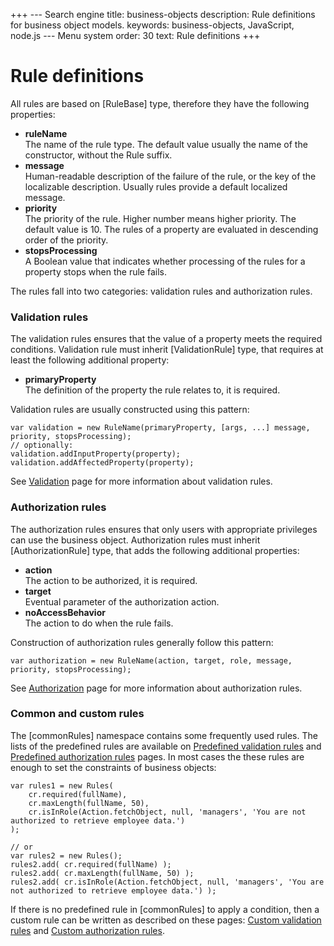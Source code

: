 +++
--- Search engine
title:        business-objects
description:  Rule definitions for business object models.
keywords:     business-objects, JavaScript, node.js
--- Menu system
order:        30
text:         Rule definitions
+++

# Rule definitions

All rules are based on [RuleBase] type, therefore they have the following properties:

* __ruleName__  
  The name of the rule type.
  The default value usually the name of the constructor, without the Rule suffix.
* __message__  
  Human-readable description of the failure of the rule, or the key of the localizable
  description. Usually rules provide a default localized message.
* __priority__  
  The priority of the rule. Higher number means higher priority. The default value is 10.
  The rules of a property are evaluated in descending order of the priority.
* __stopsProcessing__  
  A Boolean value that indicates whether processing of the rules for a property stops
  when the rule fails.

The rules fall into two categories: validation rules and authorization rules.

### Validation rules

The validation rules ensures that the value of a property meets the required conditions.
Validation rule must inherit [ValidationRule] type, that requires at least the following
additional property:

* __primaryProperty__  
  The definition of the property the rule relates to, it is required.

Validation rules are usually constructed using this pattern:

```
var validation = new RuleName(primaryProperty, [args, ...] message, priority, stopsProcessing);
// optionally:
validation.addInputProperty(property);
validation.addAffectedProperty(property);
```

See [Validation](/definitions/validation) page for more information about validation
rules. 

### Authorization rules

The authorization rules ensures that only users with appropriate privileges can use the
business object. Authorization rules must inherit [AuthorizationRule] type, that adds
the following additional properties: 

* __action__  
  The action to be authorized, it is required.
* __target__  
  Eventual parameter of the authorization action.
* __noAccessBehavior__  
  The action to do when the rule fails.

Construction of authorization rules generally follow this pattern:

```
var authorization = new RuleName(action, target, role, message, priority, stopsProcessing);
```

See [Authorization](/definitions/authorization) page for more information about
authorization rules. 

### Common and custom rules

The [commonRules] namespace contains some frequently used rules. The lists of the predefined
rules are available on [Predefined validation rules](/definitions/validation/predefined)
and [Predefined authorization rules](/definitions/authorization/predefined) pages.
In most cases the these rules are enough to set the constraints of business objects:

```
var rules1 = new Rules(
    cr.required(fullName),
    cr.maxLength(fullName, 50),
    cr.isInRole(Action.fetchObject, null, 'managers', 'You are not authorized to retrieve employee data.')
);

// or
var rules2 = new Rules();
rules2.add( cr.required(fullName) );
rules2.add( cr.maxLength(fullName, 50) );
rules2.add( cr.isInRole(Action.fetchObject, null, 'managers', 'You are not authorized to retrieve employee data.') );
```

If there is no predefined rule in [commonRules] to apply a condition, then a custom
rule can be written as described on these pages:
[Custom validation rules](/definitions/validation/custom) and
[Custom authorization rules](/definitions/authorization/custom).